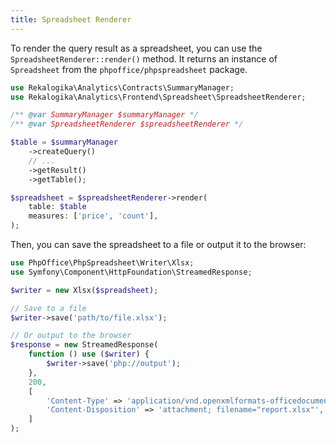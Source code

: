 ```yaml
---
title: Spreadsheet Renderer
---
```


To render the query result as a spreadsheet, you can use the
`SpreadsheetRenderer::render()` method. It returns an instance of `Spreadsheet`
from the `phpoffice/phpspreadsheet` package.

```php
use Rekalogika\Analytics\Contracts\SummaryManager;
use Rekalogika\Analytics\Frontend\Spreadsheet\SpreadsheetRenderer;

/** @var SummaryManager $summaryManager */
/** @var SpreadsheetRenderer $spreadsheetRenderer */

$table = $summaryManager
    ->createQuery()
    // ...
    ->getResult()
    ->getTable();

$spreadsheet = $spreadsheetRenderer->render(
    table: $table
    measures: ['price', 'count'],
);
```

Then, you can save the spreadsheet to a file or output it to the browser:

```php
use PhpOffice\PhpSpreadsheet\Writer\Xlsx;
use Symfony\Component\HttpFoundation\StreamedResponse;

$writer = new Xlsx($spreadsheet);

// Save to a file
$writer->save('path/to/file.xlsx');

// Or output to the browser
$response = new StreamedResponse(
    function () use ($writer) {
        $writer->save('php://output');
    },
    200,
    [
        'Content-Type' => 'application/vnd.openxmlformats-officedocument.spreadsheetml.sheet',
        'Content-Disposition' => 'attachment; filename="report.xlsx"',
    ]
);
```